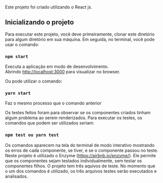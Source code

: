 Este projeto foi criado utilizando o React js.

## Inicializando o projeto

Para executar este projeto, você deve primeiramente, clonar este diretório para algum diretório em sua máquina. Em seguida, no terminal, você pode usar o comando:

### `npm start`

Executa a aplicação em modo de desenvolvimento.<br>
Abrindo [http://localhost:3000](http://localhost:3000) para visualizar no browser.

Ou pode utilizar o comando:

### `yarn start`
Faz o mesmo processo que o comando anterior

Os testes feitos foram para observar se os componentes criados tinham algum problema ao serem renderizados.
Para executar os testes, os comandos que podem ser utilizados seriam:

### `npm test ou yarn test`

Os comandos aparecem na tela do terminal de modo interativo mostrando os erros de cada componente, se tiver, e se o componente passou no teste. Neste projeto é utilizado o Enzyme (https://airbnb.io/enzyme/). Ele permite que os componentes sejam testados individualmente, sem testar os componentes filhos. O projeto tem três aquivos de teste. No momento que o um dos comandos é utilizado, os três arquivos testes serão executados e analisados.

